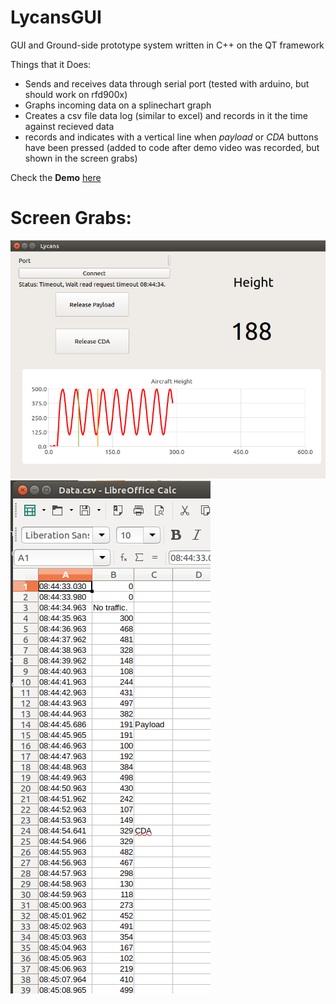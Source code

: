 # LycansGUI
GUI and Ground-side prototype system written in C++ on the QT framework

Things that it Does:
* Sends and receives data through serial port (tested with arduino, but should work on rfd900x)
* Graphs incoming data on a splinechart graph
* Creates a csv file data log (similar to excel) and records in it the time against recieved data
* records and indicates with a vertical line when *payload* or *CDA* buttons have been pressed (added to code after demo video was recorded, but shown in the screen grabs)

Check the **Demo** [here](https://drive.google.com/file/d/1wGvZVUVXI5cjCqmu84g668lhaW0fSIiO/view?usp=sharing)
# Screen Grabs:
![alt text](https://github.com/PoeQulta/LycansGUI/blob/master/images/GUILayout.png?raw=true)
![alt text](https://github.com/PoeQulta/LycansGUI/blob/master/images/testDatalog.png?raw=true)
